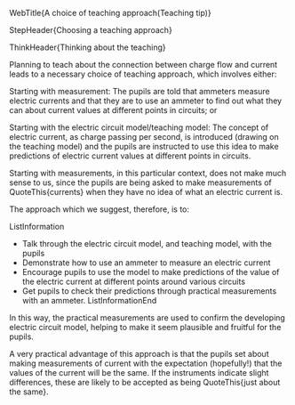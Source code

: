 WebTitle{A choice of teaching approach(Teaching tip)}

StepHeader{Choosing a teaching approach}

ThinkHeader{Thinking about the teaching}

Planning to teach about the connection between charge flow and current leads to a necessary choice of teaching approach, which involves either:

Starting with measurement: The pupils are told that ammeters measure electric currents and that they are to use an ammeter to find out what they can about current values at different points in circuits; or

Starting with the electric circuit model/teaching model: The concept of electric current, as charge passing per second, is introduced (drawing on the teaching model) and the pupils are instructed to use this idea to make predictions of electric current values at different points in circuits.

Starting with measurements, in this particular context, does not make much sense to us, since the pupils are being asked to make measurements of QuoteThis{currents} when they have no idea of what an electric current is.

The approach which we suggest, therefore, is to:

ListInformation
- Talk through the electric circuit model, and teaching model, with the pupils
- Demonstrate how to use an ammeter to measure an electric current
- Encourage pupils to use the model to make predictions of the value of the electric current at different points around various circuits
- Get pupils to check their predictions through practical measurements with an ammeter.
ListInformationEnd

In this way, the practical measurements are used to confirm the developing electric circuit model, helping to make it seem plausible and fruitful for the pupils.

A very practical advantage of this approach is that the pupils set about making measurements of current with the expectation (hopefully!) that the values of the current will be the same. If the instruments indicate slight differences, these are likely to be accepted as being QuoteThis{just about the same}.

